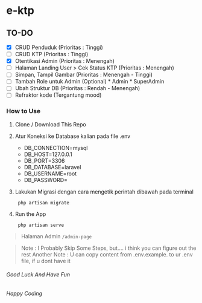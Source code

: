 # e-ktp


## TO-DO
* [x] CRUD Penduduk (Prioritas : Tinggi)
* [ ] CRUD KTP (Prioritas : Tinggi)
* [x] Otentikasi Admin (Prioritas : Menengah)
* [ ] Halaman Landing User > Cek Status KTP (Prioritas : Menengah)
* [ ] Simpan, Tampil Gambar  (Prioritas : Menengah - Tinggi)
* [ ] Tambah Role untuk Admin  (Optional)
        * Admin
        * SuperAdmin
* [ ] Ubah Struktur DB  (Prioritas : Rendah - Menengah)
* [ ] Refraktor kode  (Tergantung mood)

### How to Use
1. Clone / Download This Repo
2. Atur Koneksi ke Database kalian pada file .env
   * DB_CONNECTION=mysql
   * DB_HOST=127.0.0.1
   * DB_PORT=3306
   * DB_DATABASE=laravel
   * DB_USERNAME=root
   * DB_PASSWORD=
   
3. Lakukan Migrasi dengan cara mengetik perintah dibawah pada terminal
    ```
     php artisan migrate
    ```
   
4. Run the App
    ```
     php artisan serve
    ```
> Halaman Admin
    ```
     /admin-page
    ```

   
> Note : I Probably Skip Some Steps, but.... i think you can figure out the rest
> Another Note : U can copy content from .env.example. to ur .env file, if u dont have it

###### Good Luck And Have Fun
###### Happy Coding
